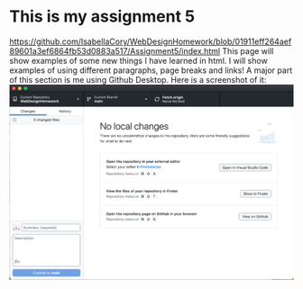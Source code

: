 # This is my assignment 5 #
https://github.com/IsabellaCory/WebDesignHomework/blob/01911eff264aef89601a3ef6864fb53d0883a517/Assignment5/index.html This page will show examples of some new things I have learned in html. I will show examples of using different paragraphs, page breaks and links! A major part of this section is me using Github Desktop. Here is a screenshot of it: 
![image](https://github.com/IsabellaCory/WebDesignHomework/blob/6e83528937dd1f1769a7758f3a07a761c60603fd/Assignment5/images/Screen%20Shot%202024-03-28%20at%209.36.33%20AM.png)

